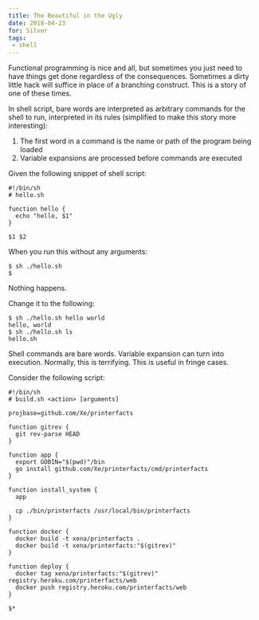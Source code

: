 ```yaml
---
title: The Beautiful in the Ugly
date: 2018-04-23
for: Silver
tags:
 - shell
---
```


Functional programming is nice and all, but sometimes you just need to have
things get done regardless of the consequences. Sometimes a dirty little hack
will suffice in place of a branching construct. This is a story of one of these
times.

In shell script, bare words are interpreted as arbitrary commands for the shell
to run, interpreted in its rules (simplified to make this story more interesting):

1. The first word in a command is the name or path of the program being loaded
2. Variable expansions are processed before commands are executed

Given the following snippet of shell script:

```shell
#!/bin/sh
# hello.sh

function hello {
  echo "hello, $1"
}

$1 $2
```

When you run this without any arguments:

```console
$ sh ./hello.sh
$
```

Nothing happens.

Change it to the following:

```console
$ sh ./hello.sh hello world
hello, world
$ sh ./hello.sh ls
hello.sh
```

Shell commands are bare words. Variable expansion can turn into execution.
Normally, this is terrifying. This is useful in fringe cases.

Consider the following script:

```shell
#!/bin/sh
# build.sh <action> [arguments]

projbase=github.com/Xe/printerfacts

function gitrev {
  git rev-parse HEAD
}

function app {
  export GOBIN="$(pwd)"/bin
  go install github.com/Xe/printerfacts/cmd/printerfacts
}

function install_system {
  app
  
  cp ./bin/printerfacts /usr/local/bin/printerfacts
}

function docker {
  docker build -t xena/printerfacts .
  docker build -t xena/printerfacts:"$(gitrev)"
}

function deploy {
  docker tag xena/printerfacts:"$(gitrev)" registry.heroku.com/printerfacts/web
  docker push registry.heroku.com/printerfacts/web
}

$*
```
